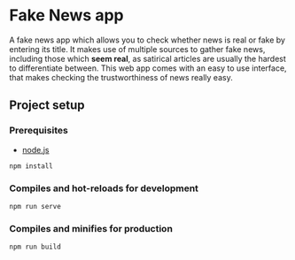 # Fake News app

A fake news app which allows you to check whether news is real or fake by entering its title. It makes use of multiple sources to gather fake news, including those which **seem real**, as satirical articles are usually the hardest to differentiate between. This web app comes with an easy to use interface, that makes checking the trustworthiness of news really easy.


## Project setup

### Prerequisites

- [node.js](https://nodejs.org/en/download/)

```
npm install
```

### Compiles and hot-reloads for development
```
npm run serve
```

### Compiles and minifies for production
```
npm run build
```
